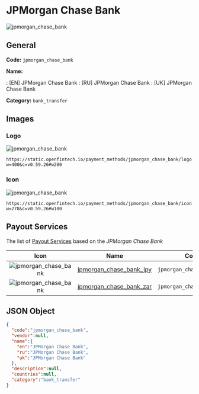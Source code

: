 
# JPMorgan Chase Bank 
![jpmorgan_chase_bank](https://static.openfintech.io/payment_methods/jpmorgan_chase_bank/logo.svg?w=400&c=v0.59.26#w200)  

## General 
**Code:** `jpmorgan_chase_bank` 
 
**Name:** 
 
:	[EN] JPMorgan Chase Bank 
:	[RU] JPMorgan Chase Bank 
:	[UK] JPMorgan Chase Bank 
 
**Category:** `bank_transfer` 
 

## Images 

### Logo 
![jpmorgan_chase_bank](https://static.openfintech.io/payment_methods/jpmorgan_chase_bank/logo.svg?w=400&c=v0.59.26#w200)  

```
https://static.openfintech.io/payment_methods/jpmorgan_chase_bank/logo.svg?w=400&c=v0.59.26#w200
```  

### Icon 
![jpmorgan_chase_bank](https://static.openfintech.io/payment_methods/jpmorgan_chase_bank/icon.svg?w=278&c=v0.59.26#w100)  

```
https://static.openfintech.io/payment_methods/jpmorgan_chase_bank/icon.svg?w=278&c=v0.59.26#w100
```  

## Payout Services 
 
The list of [Payout Services](/payout-services/) based on the _JPMorgan Chase Bank_ 

|Icon|Name|Code| 
|:---:|:---:|:---:| 
|![jpmorgan_chase_bank](https://static.openfintech.io/payout_methods/jpmorgan_chase_bank/icon.svg?w=278&c=v0.59.26#w40) |[jpmorgan_chase_bank_jpy](/payout-services/jpmorgan_chase_bank_jpy/)|`jpmorgan_chase_bank_jpy`| 
|![jpmorgan_chase_bank](https://static.openfintech.io/payout_methods/jpmorgan_chase_bank/icon.svg?w=278&c=v0.59.26#w40) |[jpmorgan_chase_bank_zar](/payout-services/jpmorgan_chase_bank_zar/)|`jpmorgan_chase_bank_zar`| 
 

## JSON Object 

```json
{
  "code":"jpmorgan_chase_bank",
  "vendor":null,
  "name":{
    "en":"JPMorgan Chase Bank",
    "ru":"JPMorgan Chase Bank",
    "uk":"JPMorgan Chase Bank"
  },
  "description":null,
  "countries":null,
  "category":"bank_transfer"
}
```  
